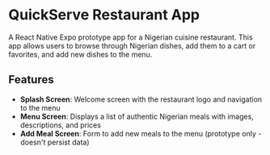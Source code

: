 # QuickServe Restaurant App

A React Native Expo prototype app for a Nigerian cuisine restaurant. This app allows users to browse through Nigerian dishes, 
add them to a cart or favorites, and add new dishes to the menu.

## Features

- **Splash Screen**: Welcome screen with the restaurant logo and navigation to the menu
- **Menu Screen**: Displays a list of authentic Nigerian meals with images, descriptions, and prices
- **Add Meal Screen**: Form to add new meals to the menu (prototype only - doesn't persist data)

